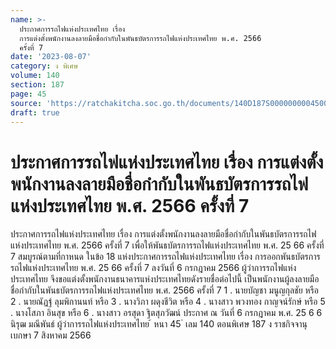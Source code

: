 ```yaml
---
name: >-
  ประกาศการรถไฟแห่งประเทศไทย เรื่อง
  การแต่งตั้งพนักงานลงลายมือชื่อกำกับในพันธบัตรการรถไฟแห่งประเทศไทย พ.ศ. 2566
  ครั้งที่ 7
date: '2023-08-07'
category: ง พิเศษ
volume: 140
section: 187
page: 45
source: 'https://ratchakitcha.soc.go.th/documents/140D187S0000000004500.pdf'
draft: true
---
```


# ประกาศการรถไฟแห่งประเทศไทย เรื่อง การแต่งตั้งพนักงานลงลายมือชื่อกำกับในพันธบัตรการรถไฟแห่งประเทศไทย พ.ศ. 2566 ครั้งที่ 7

ประกาศการรถไฟแห่งประเทศไทย เรื่อง การแต่งตั้งพนักงานลงลายมือชื่อกำกับในพันธบัตรการรถไฟแห่งประเทศไทย พ.ศ. 2566 ครั้งที่ 7 เพื่อให้พันธบัตรการรถไฟแห่งประเทศไทย พ.ศ. 25 66 ครั้งที่ 7 สมบูรณ์ตามที่กาหนด ในข้อ 18 แห่งประกาศการรถไฟแห่งประเทศไทย เรื่อง การออกพันธบัตรการรถไฟแห่งประเทศไทย พ.ศ. 25 66 ครั้งที่ 7 ลงวันที่ 6 กรกฎาคม 2566 ผู้ว่าการรถไฟแห่งประเทศไทย จึงขอแต่งตั้งพนักงานธนาคารแห่งประเทศไทยดังรายชื่อต่อไปนี้ เป็นพนักงานผู้ลงลายมือชื่อกำกับในพันธบัตรการรถไฟแห่งประเทศไทย พ.ศ. 2566 ครั้งที่ 7 1 . นายบัญชา มนูญกุลชัย หรือ 2 . นายณัฏฐ์ ลุมพิกานนท์ หรือ 3 . นางวิภา ผดุงชีวิต หรือ 4 . นางสาว พวงทอง กาญจน์รักษ์ หรือ 5 . นางโสภา อินสุข หรือ 6 . นางสาว อรสุดา ฐิตสุภวัฒน์ ประกาศ ณ วันที่ 6 กรกฎาคม พ.ศ. 25 6 6 นิรุฒ มณีพันธ์ ผู้ว่าการรถไฟแห่งประเทศไทย ้ หนา 45 ่ เลม 140 ตอนพิเศษ 187 ง ราชกิจจานุเบกษา 7 สิงหาคม 2566
